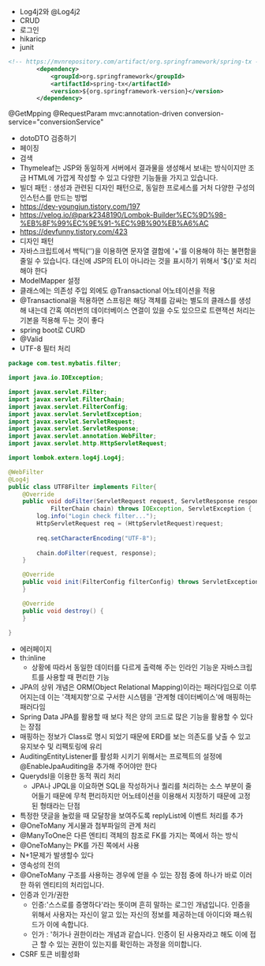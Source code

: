 * Log4j2와 @Log4j2
* CRUD
* 로그인
* hikaricp
* junit
```xml
<!-- https://mvnrepository.com/artifact/org.springframework/spring-tx -->
		<dependency>
		    <groupId>org.springframework</groupId>
		    <artifactId>spring-tx</artifactId>
		    <version>${org.springframework-version}</version>
		</dependency>
```
@GetMpping
@RequestParam
mvc:annotation-driven conversion-service="conversionService"
* dotoDTO 검증하기
* 페이징
* 검색
* Thymeleaf는 JSP와 동일하게 서버에서 결과물을 생성해서 보내는 방식이지만 조금 HTML에 가깝게 작성할 수 있고 다양한 기능들을 가지고 있습니다.
* 빌더 패턴 : 생성과 관련된 디자인 패턴으로, 동일한 프로세스를 거처 다양한 구성의 인스턴스를 만드는 방법
* https://dev-youngjun.tistory.com/197
* https://velog.io/@park2348190/Lombok-Builder%EC%9D%98-%EB%8F%99%EC%9E%91-%EC%9B%90%EB%A6%AC
* https://devfunny.tistory.com/423
* 디자인 패턴
* 자바스크립트에서 백틱('')을 이용하면 문자열 결합에 '+'를 이용해야 하는 불편함을 줄일 수 있습니다. 대신에 JSP의 EL이 아니라는 것을 표시하기 위해서 '\${}'로 처리해야 한다
* ModelMapper 설정
* 클래스에는 의존성 주입 외에도 @Transactional 어노테이션을 적용
* @Transactional을 적용하면 스프링은 해당 객체를 감싸는 별도의 클래스를 생성해 내는데 간혹 여러번의 데이터베이스 연결이 있을 수도 있으므로 트랜잭션 처리는 기본을 적용해 두는 것이 좋다
* spring boot로 CURD
* @Valid
* UTF-8 필터 처리
```java
package com.test.mybatis.filter;

import java.io.IOException;

import javax.servlet.Filter;
import javax.servlet.FilterChain;
import javax.servlet.FilterConfig;
import javax.servlet.ServletException;
import javax.servlet.ServletRequest;
import javax.servlet.ServletResponse;
import javax.servlet.annotation.WebFilter;
import javax.servlet.http.HttpServletRequest;

import lombok.extern.log4j.Log4j;

@WebFilter
@Log4j
public class UTF8Filter implements Filter{
	@Override
	public void doFilter(ServletRequest request, ServletResponse response, 
			FilterChain chain) throws IOException, ServletException {
		log.info("Login check filter...");
		HttpServletRequest req = (HttpServletRequest)request;
		
		req.setCharacterEncoding("UTF-8");
		
		chain.doFilter(request, response);
	}

	@Override
	public void init(FilterConfig filterConfig) throws ServletException {
	}

	@Override
	public void destroy() {
	}
	
}
```
* 에러페이지
* th:inline
	* 상황에 따라서 동일한 데이터를 다르게 출력해 주는 인라인 기능운 자바스크립트를 사용할 때 편리한 기능
* JPA의 상위 개념은 ORM(Object Relational Mapping)이라는 패러다임으로 이루어지는데 이는 '객체지향'으로 구서한 시스템을 '관계형 데이터베이스'에 매핑하는 패러다임
* Spring Data JPA를 활용할 때 보다 적은 양의 코드로 많은 기능을 활용할 수 있다는 장점
* 매핑하는 정보가 Class로 명시 되었기 때문에 ERD를 보는 의존도를 낮출 수 있고 유지보수 및 리팩토링에 유리
* AuditingEntityListener를 활성화 시키기 위해서는 프로젝트의 설정에 @EnableJpaAuditing을 추가해 주어야만 한다
* Querydsl을 이용한 동적 쿼리 처리
	* JPA나 JPQL을 이요하면 SQL을 작성하거나 퀄리를 처리하는 소스 부분이 줄어들기 때문에 무척 편리하지만 어노테이션을 이용해서 지정하기 때문에 고정된 형태라는 단점
* 특정한 댓글을 눌렀을 때 모달창을 보여주도록 replyList에 이벤트 처리를 추가
* @OneToMany 게시물과 첨부파일의 관계 처리
* @ManyToOne은 다른 엔티티 객체의 참조로 FK를 가지는 쪽에서 하는 방식
* @OneToMany는 PK를 가진 쪽에서 사용
* N+1문제가 발생할수 있다
* 영속성의 전의
* @OneToMany 구조를 사용하는 경우에 얻을 수 있는 장점 중에 하나가 바로 이러한 하위 엔티티의 처리입니다.
* 인증과 인가/권한
	* 인증:'스스로를 증명하다'라는 뜻이며 흔히 말하는 로그인 개념입니다. 인증을 위해서 사용자는 자신이 알고 있는 자신의 정보를 제공하는데 아이디와 패스워드가 이에 속합니다.
	* 인가 : '허가나 권한이라는 개념과 같습니다. 인증이 된 사용자라고 해도 이에 접근 할 수 있는 권한이 있는지를 확인하는 과정을 의미합니다.
* CSRF 토큰 비활성화
